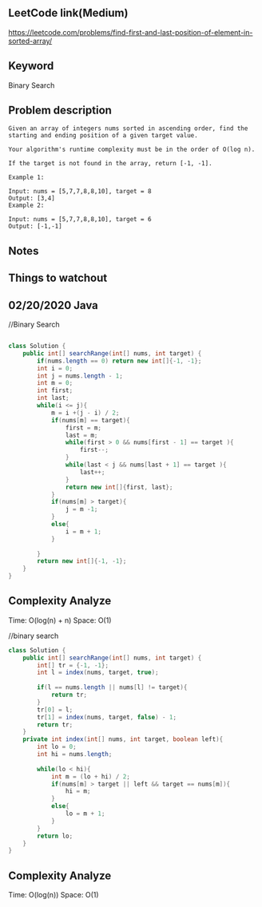 ## LeetCode link(Medium)
https://leetcode.com/problems/find-first-and-last-position-of-element-in-sorted-array/

## Keyword
Binary Search

## Problem description
```
Given an array of integers nums sorted in ascending order, find the starting and ending position of a given target value.

Your algorithm's runtime complexity must be in the order of O(log n).

If the target is not found in the array, return [-1, -1].

Example 1:

Input: nums = [5,7,7,8,8,10], target = 8
Output: [3,4]
Example 2:

Input: nums = [5,7,7,8,8,10], target = 6
Output: [-1,-1]
```



## Notes


## Things to watchout

## 02/20/2020 Java
//Binary Search
```java

class Solution {
    public int[] searchRange(int[] nums, int target) {
        if(nums.length == 0) return new int[]{-1, -1};
        int i = 0;
        int j = nums.length - 1;
        int m = 0;
        int first;
        int last;
        while(i <= j){
            m = i +(j - i) / 2;
            if(nums[m] == target){
                first = m;
                last = m;
                while(first > 0 && nums[first - 1] == target ){
                    first--;
                }
                while(last < j && nums[last + 1] == target ){
                    last++;
                }
                return new int[]{first, last};
            }
            if(nums[m] > target){
                j = m -1;
            }
            else{
                i = m + 1;
            }
            
        }
        return new int[]{-1, -1}; 
    }
}
```
## Complexity Analyze
Time: O(log(n) + n)
Space: O(1)

//binary search
```java
class Solution {
    public int[] searchRange(int[] nums, int target) {
        int[] tr = {-1, -1};
        int l = index(nums, target, true);
        
        if(l == nums.length || nums[l] != target){
            return tr;
        }
        tr[0] = l;
        tr[1] = index(nums, target, false) - 1;
        return tr;
    }
    private int index(int[] nums, int target, boolean left){
        int lo = 0;
        int hi = nums.length;
        
        while(lo < hi){
            int m = (lo + hi) / 2;
            if(nums[m] > target || left && target == nums[m]){
                hi = m;
            }
            else{
                lo = m + 1;
            }
        }
        return lo;
    }
}
```
## Complexity Analyze
Time: O(log(n))
Space: O(1)
